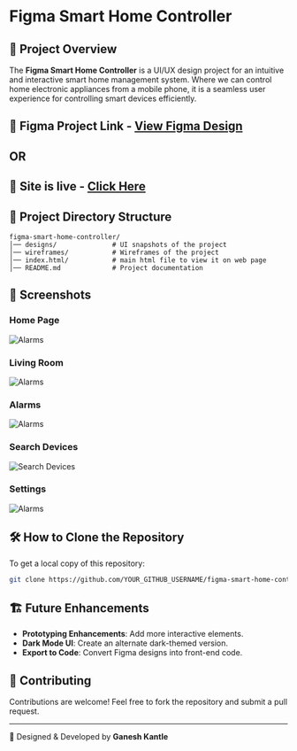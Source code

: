# Figma Smart Home Controller

## 📌 Project Overview
The **Figma Smart Home Controller** is a UI/UX design project for an intuitive and interactive smart home management system. Where we can control home electronic appliances from a mobile phone, it is a seamless user experience for controlling smart devices efficiently.

## 🔗 Figma Project Link - [View Figma Design](https://www.figma.com/design/jLm5BGaZzCVkIEF0Tr9WbL/Smart-Home-(Community)?node-id=0-1&m=dev&t=ZpwDgyDktCZxORfR-1)

## OR

## 🔗 Site is live - [Click Here](https://ganeshkantle.github.io/Figma-Smart-Home-Controller/)

## 📂 Project Directory Structure
```
figma-smart-home-controller/
│── designs/              # UI snapshots of the project
│── wireframes/           # Wireframes of the project
│── index.html/           # main html file to view it on web page
│── README.md             # Project documentation
```

## 📸 Screenshots

### Home Page 
![Alarms](https://github.com/user-attachments/assets/cb97b879-f14a-475a-9668-1a54ca684e64)
### Living Room
![Alarms](https://github.com/user-attachments/assets/ed5d6c4b-825f-4431-a36e-6dc7ff7b7d13)
### Alarms
![Alarms](https://github.com/user-attachments/assets/708d8ac7-69f4-41e2-bc1d-ff10f34cc45e)
### Search Devices 
![Search Devices](https://github.com/user-attachments/assets/884f776b-2935-41b5-96a0-4154e8288b6f)
### Settings
![Alarms](https://github.com/user-attachments/assets/b1787ec0-3660-4fd3-8132-0988031066e6)


## 🛠 How to Clone the Repository
To get a local copy of this repository:
```sh
git clone https://github.com/YOUR_GITHUB_USERNAME/figma-smart-home-controller.git
```


## 🏗 Future Enhancements
- **Prototyping Enhancements**: Add more interactive elements.
- **Dark Mode UI**: Create an alternate dark-themed version.
- **Export to Code**: Convert Figma designs into front-end code.

## 📌 Contributing
Contributions are welcome! Feel free to fork the repository and submit a pull request.

---
🚀 Designed & Developed by **Ganesh Kantle**
